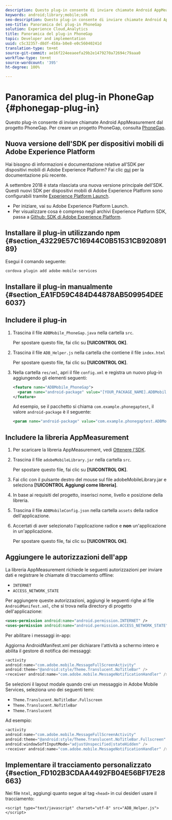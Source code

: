 ```yaml
---
description: Questo plug-in consente di inviare chiamate Android AppMeasurement dal progetto PhoneGap.
keywords: android;library;mobile;sdk
seo-description: Questo plug-in consente di inviare chiamate Android AppMeasurement dal progetto PhoneGap.
seo-title: Panoramica del plug-in PhoneGap
solution: Experience Cloud,Analytics
title: Panoramica del plug-in PhoneGap
topic: Developer and implementation
uuid: c5c32357-d8df-458a-b0e8-e0c56040241d
translation-type: tm+mt
source-git-commit: ae16f224eeaeefa29b2e1479270a72694c79aaa0
workflow-type: tm+mt
source-wordcount: '395'
ht-degree: 100%

---
```



# Panoramica del plug-in PhoneGap {#phonegap-plug-in}

Questo plug-in consente di inviare chiamate Android AppMeasurement dal progetto PhoneGap. Per creare un progetto PhoneGap, consulta [PhoneGap](https://helpx.adobe.com/it/experience-manager/6-4/mobile/using/phonegap.html).

## Nuova versione dell&#39;SDK per dispositivi mobili di Adobe Experience Platform

Hai bisogno di informazioni e documentazione relative all’SDK per dispositivi mobili di Adobe Experience Platform? Fai clic [qui](https://aep-sdks.gitbook.io/docs/) per la documentazione più recente.

A settembre 2018 è stata rilasciata una nuova versione principale dell&#39;SDK. Questi nuovi SDK per dispositivi mobili di Adobe Experience Platform sono configurabili tramite [Experience Platform Launch](https://www.adobe.com/it/experience-platform/launch.html).

* Per iniziare, vai su Adobe Experience Platform Launch.
* Per visualizzare cosa è compreso negli archivi Experience Platform SDK, passa a [Github: SDK di Adobe Experience Platform](https://github.com/Adobe-Marketing-Cloud/acp-sdks).


## Installare il plug-in utilizzando npm {#section_43229E57C16944C0B51531CB92089189}

Esegui il comando seguente:

```java
cordova plugin add adobe-mobile-services
```

## Installare il plug-in manualmente   {#section_EA1FD59C484D44878AB509954DEE6037}

## Includere il plug-in

1. Trascina il file `ADBMobile_PhoneGap.java` nella cartella `src`.

   Per spostare questo file, fai clic su **[!UICONTROL OK]**.

1. Trascina il file `ADB_Helper.js` nella cartella che contiene il file `index.html`

   Per spostare questo file, fai clic su **[!UICONTROL OK]**.

1. Nella cartella `res/xml`, apri il file `config.xml` e registra un nuovo plug-in aggiungendo gli elementi seguenti:

   ```xml
   <feature name="ADBMobile_PhoneGap"> 
     <param name="android-package" value="[YOUR_PACKAGE_NAME].ADBMobile_PhoneGap" /> 
   </feature>
   ```

   Ad esempio, se il pacchetto si chiama `com.example.phonegaptest`, il valore `android-package` è il seguente:

   ```xml
   <param name="android-package" value="com.example.phonegaptest.ADBMobile_PhoneGap" />
   ```

## Includere la libreria AppMeasurement

1. Per scaricare la libreria AppMeasurement, vedi [Ottenere l&#39;SDK](/help/android/getting-started/dev-qs.md).
1. Trascina il file `adobeMobileLibrary.jar` nella cartella `src`.

   Per spostare questo file, fai clic su **[!UICONTROL OK]**.

1. Fai clic con il pulsante destro del mouse sul file adobeMobileLibrary.jar e seleziona **[!UICONTROL Aggiungi come libreria]**.
1. In base ai requisiti del progetto, inserisci nome, livello e posizione della libreria.
1. Trascina il file `ADBMobileConfig.json` nella cartella `assets` della radice dell&#39;applicazione.
1. Accertati di aver selezionato l&#39;applicazione radice e **non** un&#39;applicazione in un&#39;applicazione.

   Per spostare questo file, fai clic su **[!UICONTROL OK]**.

## Aggiungere le autorizzazioni dell&#39;app

La libreria AppMeasurement richiede le seguenti autorizzazioni per inviare dati e registrare le chiamate di tracciamento offline:

* `INTERNET`
* `ACCESS_NETWORK_STATE`

Per aggiungere queste autorizzazioni, aggiungi le seguenti righe al file `AndroidManifest.xml`, che si trova nella directory di progetto dell&#39;applicazione:

```xml
<uses-permission android:name="android.permission.INTERNET" /> 
<uses-permission android:name="android.permission.ACCESS_NETWORK_STATE" />
```

Per abilitare i messaggi in-app:

Aggiorna AndroidManifest.xml per dichiarare l&#39;attività a schermo intero e abilita il gestore di notifica dei messaggi:

```java
<activity  
android:name="com.adobe.mobile.MessageFullScreenActivity"  
android:theme="@android:style/Theme.Translucent.NoTitleBar" /> 
<receiver android:name="com.adobe.mobile.MessageNotificationHandler" />
```

Se selezioni il layout modale quando crei un messaggio in Adobe Mobile Services, seleziona uno dei seguenti temi:

* `Theme.Translucent.NoTitleBar.Fullscreen`
* `Theme.Translucent.NoTitleBar`
* `Theme.Translucent`

Ad esempio:

```java
<activity 
android:name="com.adobe.mobile.MessageFullScreenActivity" 
android:theme="@android:style/Theme.Translucent.NoTitleBar.Fullscreen" 
android:windowSoftInputMode="adjustUnspecified|stateHidden" /> 
<receiver android:name="com.adobe.mobile.MessageNotificationHandler" />
```

## Implementare il tracciamento personalizzato {#section_FD102B3CDAA4492FB04E56BF17E28663}

Nei file `html`, aggiungi quanto segue al tag `<head>` in cui desideri usare il tracciamento:

```
<script type="text/javascript" charset="utf-8" src="ADB_Helper.js"></script>
```

